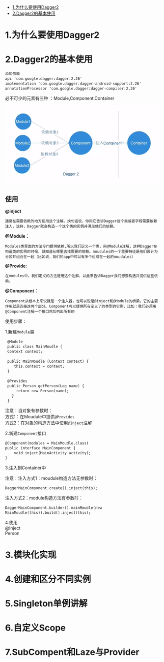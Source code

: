 - [1.为什么要使用Dagger2](#why)
- [2.Dagger2的基本使用](#base)

# <a id="why">1.为什么要使用Dagger2</a>
# <a id="base">2.Dagger2的基本使用</a>

    添加依赖
    api 'com.google.dagger:dagger:2.26'  
    implementation 'com.google.dagger:dagger-android-support:2.26'  
    annotationProcessor 'com.google.dagger:dagger-compiler:2.26'  
必不可少的元素有三种
：Module,Component,Container  

![Dagger2](https://github.com/MAZENAN/lear_note/blob/master/android/第三方框架/img/dagger2.png)  

## 使用
__@inject__  

    通常在需要依赖的地方使用这个注解。换句话说，你用它告诉Dagger这个类或者字段需要依赖注入，这样，Dagger就会构造一个这个类的实例并满足他们的依赖。  
__@Module：__  

    Modules类里面的方法专门提供依赖,所以我们定义一个类，用@Module注解，这样Dagger在构造类的实例的时候，就知道从哪里去找需要的依赖。moudules的一个重要特征是他们设计为分区并组合在一起（比如说，我们的app中可以有多个组成在一起的moudules）  

__@Provide:__  

    在modules中，我们定义的方法是用这个注解，以此来告诉Dagger我们想要构造并提供这些依赖。  

__@Component：__  

    Component从根本上来说就是一个注入器，也可以说是@inject和@Module的桥梁，它的主要作用就是连接这两个部分。Component可以提供所有定义了的类型的实例，比如：我们必须用@Component注解一个接口然后列出所有的  

使用步骤：  

1.新建`Module`类  

     @Module
     public class MainMoudle {  
     Context context;  

     public MainMoudle (Context context) {  
        this.context = context;  
     }   

     @Provides  
     public Person getPerson(Leg name) {  
         return new Person(name);  
       }  
     }  
    
注意：当对象有参数时：  
方式1：在Moudule中提供`@Provides`   
方式2：在对象的构造方法中使用`@Inject`注解


2.新建`Component`接口


    @Component(modules = MainMoudle.class)
    public interface MainComponent {
        void inject(MainActivity activity);
    }


3.注入到Container中  

 注意：注入方式1：moudule构造方法无参数时：  

    DaggerMainComponent.create().inject(this);  
    
 注入方式2：module构造方法有参数时：  
  
    DaggerMainComponent.builder().mainMoudle(new MainMoudle(this)).build().inject(this);
4.使用  
    @Inject  
    Person


# 3.模块化实现
# 4.创建和区分不同实例
# 5.Singleton单例讲解
# 6.自定义Scope
# 7.SubCompent和Laze与Provider
